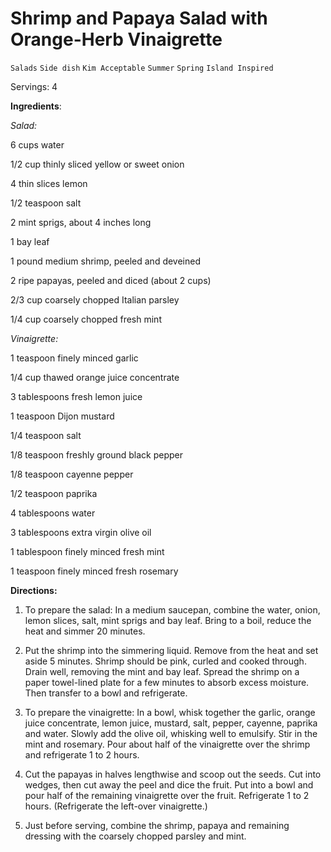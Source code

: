 # Shrimp and Papaya Salad with Orange-Herb Vinaigrette

`Salads` `Side dish` `Kim Acceptable` `Summer` `Spring` `Island Inspired`

Servings: 4                

**Ingredients**:   

_Salad:_

6 cups water

1/2 cup thinly sliced yellow or sweet onion

4 thin slices lemon

1/2 teaspoon salt

2 mint sprigs, about 4 inches long

1 bay leaf

1 pound medium shrimp, peeled and deveined

2 ripe papayas, peeled and diced (about 2 cups)

2/3 cup coarsely chopped Italian parsley

1/4 cup coarsely chopped fresh mint

_Vinaigrette:_

1 teaspoon finely minced garlic

1/4 cup thawed orange juice concentrate

3 tablespoons fresh lemon juice

1 teaspoon Dijon mustard

1/4 teaspoon salt

1/8 teaspoon freshly ground black pepper

1/8 teaspoon cayenne pepper

1/2 teaspoon paprika

4 tablespoons water

3 tablespoons extra virgin olive oil

1 tablespoon finely minced fresh mint

1 teaspoon finely minced fresh rosemary

**Directions:**

1. To prepare the salad: In a medium saucepan, combine the water, onion, lemon slices, salt, mint sprigs and bay leaf. Bring to a boil, reduce the heat and simmer 20 minutes.

2. Put the shrimp into the simmering liquid. Remove from the heat and set aside 5 minutes. Shrimp should be pink, curled and cooked through. Drain well, removing the mint and bay leaf. Spread the shrimp on a paper towel-lined plate for a few minutes to absorb excess moisture. Then transfer to a bowl and refrigerate.

3. To prepare the vinaigrette: In a bowl, whisk together the garlic, orange juice concentrate, lemon juice, mustard, salt, pepper, cayenne, paprika and water. Slowly add the olive oil, whisking well to emulsify. Stir in the mint and rosemary. Pour about half of the vinaigrette over the shrimp and refrigerate 1 to 2 hours.

4. Cut the papayas in halves lengthwise and scoop out the seeds. Cut into wedges, then cut away the peel and dice the fruit. Put into a bowl and pour half of the remaining vinaigrette over the fruit. Refrigerate 1 to 2 hours. (Refrigerate the left-over vinaigrette.)

5. Just before serving, combine the shrimp, papaya and remaining dressing with the coarsely chopped parsley and mint.      

        
